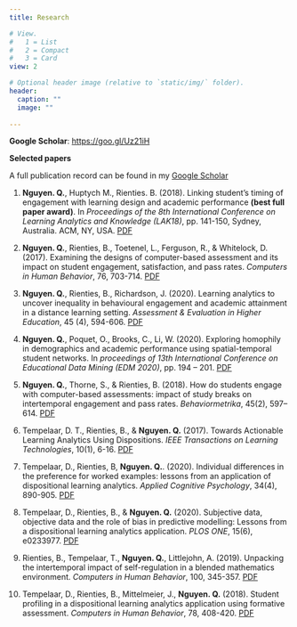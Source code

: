 ```yaml
---
title: Research

# View.
#   1 = List
#   2 = Compact
#   3 = Card
view: 2

# Optional header image (relative to `static/img/` folder).
header:
  caption: ""
  image: ""
  
---
```


**Google Scholar**: https://goo.gl/Uz21iH 

**Selected papers**

A full publication record can be found in my [Google Scholar](https://goo.gl/Uz21iH )


1.	**Nguyen. Q.**, Huptych M., Rienties. B. (2018). Linking student’s timing of engagement with learning design and academic performance **(best full paper award)**. In *Proceedings of the 8th International Conference on Learning Analytics and Knowledge (LAK18)*, pp. 141-150, Sydney, Australia. ACM, NY, USA. [PDF](https://drive.google.com/file/d/1bVF5DJANK41HANJj5sIwkwJ7DPyDEfNv/view?usp=sharing)

2.	**Nguyen. Q.**, Rienties, B., Toetenel, L., Ferguson, R., & Whitelock, D. (2017). Examining the designs of computer-based assessment and its impact on student engagement, satisfaction, and pass rates. *Computers in Human Behavior*, 76, 703-714. [PDF](https://drive.google.com/file/d/1sY7LSTAY24NR9Jd_8srg4DWcoACJBnpF/view?usp=sharing)


3.	**Nguyen. Q.**, Rienties, B., Richardson, J. (2020). Learning analytics to uncover inequality in behavioural engagement and academic attainment in a distance learning setting. *Assessment & Evaluation in Higher Education*, 45 (4), 594-606. [PDF]( https://drive.google.com/file/d/1YxZDH0OB_whZJwcAiLsPmuXk4-RN3Gsw/view)


4.	**Nguyen. Q.**, Poquet, O., Brooks, C., Li, W. (2020). Exploring homophily in demographics and academic performance using spatial-temporal student networks. In *proceedings of 13th International Conference on Educational Data Mining (EDM 2020)*, pp. 194 – 201. [PDF]( https://drive.google.com/file/d/1aQova799prj8Y2IhKXVGcw8RspA4vhHb/view?usp=sharing)


5.	**Nguyen. Q.**, Thorne, S., & Rienties, B. (2018). How do students engage with computer-based assessments: impact of study breaks on intertemporal engagement and pass rates. *Behaviormetrika*, 45(2), 597–614. [PDF](https://drive.google.com/file/d/1sAMVmx-99nTXVqOB_Enu4b-KYx2bSYPf/view?usp=sharing)

6.	Tempelaar, D. T., Rienties, B., & **Nguyen. Q.** (2017). Towards Actionable Learning Analytics Using Dispositions. *IEEE Transactions on Learning Technologies*, 10(1), 6-16. [PDF](https://drive.google.com/file/d/162ZQ5JbXDQ0RnOm0ojo5r667X1wtDUJz/view?usp=sharing)


7.	Tempelaar, D., Rienties, B, **Nguyen. Q.**. (2020). Individual differences in the preference for worked examples: lessons from an application of dispositional learning analytics. *Applied Cognitive Psychology*, 34(4), 890-905. [PDF]( https://drive.google.com/file/d/1t-m2833fEGyXMH5Hc5m5el1lml2nyBc7/view?usp=sharing)


8.	Tempelaar, D., Rienties, B., & **Nguyen. Q.** (2020). Subjective data, objective data and the role of bias in predictive modelling: Lessons from a dispositional learning analytics application. *PLOS ONE*, 15(6), e0233977. [PDF]( https://drive.google.com/file/d/1qpYtXyqc9PNBUuFHvwQi1tV288H3OIS4/view?usp=sharing)


9.	Rienties, B., Tempelaar, T., **Nguyen. Q.**, Littlejohn, A. (2019). Unpacking the intertemporal impact of self-regulation in a blended mathematics environment. *Computers in Human Behavior*, 100, 345-357. [PDF]( https://drive.google.com/file/d/1uNGWRw773c4kW-27O5lBC4OuJtqpnVQo/view?usp=sharing)


10.	Tempelaar, D., Rienties, B., Mittelmeier, J., **Nguyen. Q.** (2018). Student profiling in a dispositional learning analytics application using formative assessment. *Computers in Human Behavior*, 78, 408-420. [PDF](https://drive.google.com/file/d/1uG8jpLaGH_gy8o1JT1ZkNbB4_RfYiGdg/view?usp=sharing)







